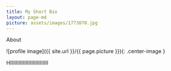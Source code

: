 ```yaml
---
title: My Short Bio
layout: page-md
picture: assets/images/1773070.jpg
---
```

About

![profile image]({{ site.url }}/{{ page.picture }}){: .center-image }


HIIIIIIIIIIIIIIIIIIIIIIIIIII
